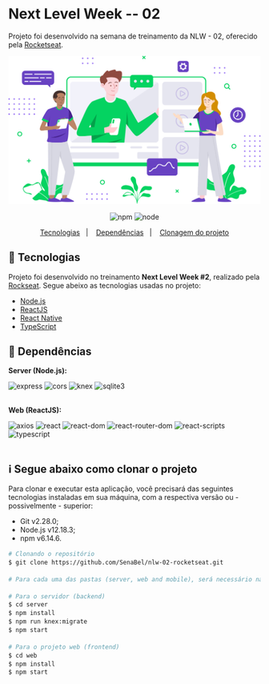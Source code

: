 # Next Level Week -- 02
Projeto foi desenvolvido na semana de treinamento da NLW - 02, oferecido pela [Rocketseat](https://rocketseat.com.br/).

<div align="center">
    <img src="images/preview/landing.svg" alt="home page of web react app" />
</div>

<p align="center">
    <img alt="npm" src="https://img.shields.io/badge/npm-v6.14.4-purple" />
    <img alt="node" src="https://img.shields.io/badge/node-v12.18.0-purple" />      
</p>

<p align="center">
  <a href="#rocket-tecnologias">Tecnologias</a>&nbsp;&nbsp;&nbsp;|&nbsp;&nbsp;&nbsp;
  <a href="#bookmark_tabs-dependências">Dependências</a>&nbsp;&nbsp;&nbsp;|&nbsp;&nbsp;&nbsp;
  <a href="#information_source-como-clonar-o-projeto">Clonagem do projeto</a>
</p>

## :rocket: Tecnologias

Projeto foi desenvolvido no treinamento **Next Level Week #2**, realizado pela [Rockseat](https://rocketseat.com.br/). Segue abeixo as tecnologias usadas no projeto:

-  [Node.js](https://nodejs.org/en/)
-  [ReactJS](https://reactjs.org/)
-  [React Native](https://reactnative.dev/)
-  [TypeScript](https://www.typescriptlang.org/)

## :bookmark_tabs: Dependências

**Server (Node.js):**

<img alt="express" src="https://img.shields.io/badge/express-^4.17.1-orange" />  
<img alt="cors" src="https://img.shields.io/badge/cors-^2.8.5-orange" /> 
<img alt="knex" src="https://img.shields.io/badge/knex-^0.21.2-orange" /> 
<img alt="sqlite3" src="https://img.shields.io/badge/sqlite3-^5.0.0-orange" />

<br/>
<br/>

**Web (ReactJS):**
  
<img alt="axios" src="https://img.shields.io/badge/axios-^0.19.2-brightgreen" />
<img alt="react" src="https://img.shields.io/badge/react-^16.13.1-brightgreen" /> 
<img alt="react-dom" src="https://img.shields.io/badge/react--dom-^16.13.1-brightgreen" /> 
<img alt="react-router-dom" src="https://img.shields.io/badge/react--router--dom-^5.2.0-brightgreen" /> 
<img alt="react-scripts" src="https://img.shields.io/badge/react--scripts-3.4.1-brightgreen" /> 
<img alt="typescript" src="https://img.shields.io/badge/typescript-^3.7.5-brightgreen" />

<br/>
<br/>


## :information_source: Segue abaixo como clonar o projeto

Para clonar e executar esta aplicação, você precisará das seguintes tecnologias instaladas em sua máquina, com a respectiva versão ou - possivelmente - superior:
- Git v2.28.0;
- Node.js v12.18.3;
- npm v6.14.6.

```bash
# Clonando o repositório
$ git clone https://github.com/SenaBel/nlw-02-rocketseat.git

# Para cada uma das pastas (server, web and mobile), será necessário navegar até elas e utilizar dos seguintes comandos através de um terminal:

# Para o servidor (backend)
$ cd server
$ npm install
$ npm run knex:migrate
$ npm start

# Para o projeto web (frontend)
$ cd web
$ npm install
$ npm start
